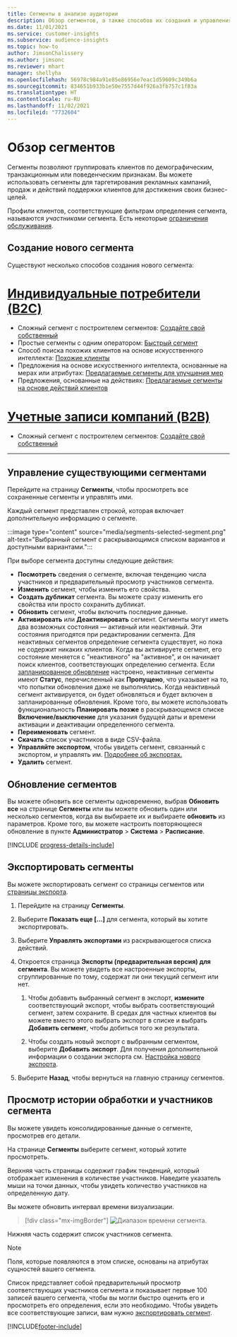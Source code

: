 ```yaml
---
title: Сегменты в анализе аудитории
description: Обзор сегментов, а также способов их создания и управления ими.
ms.date: 11/01/2021
ms.service: customer-insights
ms.subservice: audience-insights
ms.topic: how-to
author: JimsonChalissery
ms.author: jimsonc
ms.reviewer: mhart
manager: shellyha
ms.openlocfilehash: 56978c984a91e85e86956e7eac1d59609c349b6a
ms.sourcegitcommit: 834651b933b1e50e7557d44f926a3fb757c1f83a
ms.translationtype: HT
ms.contentlocale: ru-RU
ms.lasthandoff: 11/02/2021
ms.locfileid: "7732604"
---
```

# <a name="segments-overview"></a>Обзор сегментов

Сегменты позволяют группировать клиентов по демографическим, транзакционным или поведенческим признакам. Вы можете использовать сегменты для таргетирования рекламных кампаний, продаж и действий поддержки клиентов для достижения своих бизнес-целей.

Профили клиентов, соответствующие фильтрам определения сегмента, называются *участниками* сегмента. Есть некоторые [ограничения обслуживания](service-limits.md).

## <a name="create-a-new-segment"></a>Создание нового сегмента

Существуют несколько способов создания нового сегмента: 

# <a name="individual-consumers-b-to-c"></a>[Индивидуальные потребители (B2C)](#tab/b2c)

- Сложный сегмент с построителем сегментов: [Создайте свой собственный](segment-builder.md#create-a-new-segment) 
- Простые сегменты с одним оператором: [Быстрый сегмент](segment-builder.md#quick-segments) 
- Способ поиска похожих клиентов на основе искусственного интеллекта: [Похожие клиенты](find-similar-customer-segments.md) 
- Предложения на основе искусственного интеллекта, основанные на мерах или атрибутах: [Предлагаемые сегменты для улучшения мер](suggested-segments.md) 
- Предложения, основанные на действиях: [Предлагаемые сегменты на основе действий клиентов](suggested-segments-activity.md) 

# <a name="business-accounts-b-to-b"></a>[Учетные записи компаний (B2B)](#tab/b2b)

- Сложный сегмент с построителем сегментов: [Создайте свой собственный](segment-builder.md#create-a-new-segment)

---

## <a name="manage-existing-segments"></a>Управление существующими сегментами

Перейдите на страницу **Сегменты**, чтобы просмотреть все сохраненные сегменты и управлять ими.

Каждый сегмент представлен строкой, которая включает дополнительную информацию о сегменте.

:::image type="content" source="media/segments-selected-segment.png" alt-text="Выбранный сегмент с раскрывающимся списком вариантов и доступными вариантами.":::

При выборе сегмента доступны следующие действия:

- **Посмотреть** сведения о сегменте, включая тенденцию числа участников и предварительный просмотр участников сегмента.
- **Изменить** сегмент, чтобы изменить его свойства.
- **Создать дубликат** сегмента. Вы можете сразу изменить его свойства или просто сохранить дубликат.
- **Обновить** сегмент, чтобы включить последние данные.
- **Активировать** или **Деактивировать** сегмент. Сегменты могут иметь два возможных состояния — активный или неактивный. Эти состояния пригодятся при редактировании сегмента. Для неактивных сегментов определение сегмента существует, но пока не содержит никаких клиентов. Когда вы активируете сегмент, его состояние меняется с "неактивного" на "активное", и он начинает поиск клиентов, соответствующих определению сегмента. Если [запланированное обновление](system.md#schedule-tab) настроено, неактивные сегменты имеют **Статус**, перечисленный как **Пропущено**, что указывает на то, что попытки обновления даже не выполнялись. Когда неактивный сегмент активируется, он будет обновляться и будет включен в запланированные обновления.
  Кроме того, вы можете использовать функциональность **Планировать позже** в раскрывающемся списке **Включение/выключение** для указания будущей даты и времени активации и деактивации определенного сегмента.
- **Переименовать** сегмент.
- **Скачать** список участников в виде CSV-файла.
- **Управляйте экспортом**, чтобы увидеть сегмент, связанный с экспортом, и управлять им. [Подробнее об экспортах.](export-destinations.md)
- **Удалить** сегмент.

## <a name="refresh-segments"></a>Обновление сегментов

Вы можете обновить все сегменты одновременно, выбрав **Обновить все** на странице **Сегменты** или вы можете обновить один или несколько сегментов, когда вы выбираете их и выбираете **обновить** из параметров. Кроме того, вы можете настроить повторяющееся обновление в пункте **Администратор** > **Система** > **Расписание**.

[!INCLUDE [progress-details-include](../includes/progress-details-pane.md)]

## <a name="export-segments"></a>Экспортировать сегменты

Вы можете экспортировать сегмент со страницы сегментов или [страницы экспорта](export-destinations.md). 

1. Перейдите на страницу **Сегменты**.

1. Выберите **Показать еще [...]** для сегмента, который вы хотите экспортировать.

1. Выберите **Управлять экспортами** из раскрывающегося списка действий.

1. Откроется страница **Экспорты (предварительная версия) для сегмента**. Вы можете увидеть все настроенные экспорты, сгруппированные по тому, содержат ли они текущий сегмент или нет.

   1. Чтобы добавить выбранный сегмент в экспорт, **измените** соответствующий экспорт, чтобы выбрать соответствующий сегмент, затем сохраните. В средах для частных клиентов вы можете вместо этого выбрать экспорт в списке и выбрать **Добавить сегмент**, чтобы добиться того же результата.

   1. Чтобы создать новый экспорт с выбранным сегментом, выберите **Добавить экспорт**. Для получения дополнительной информации о создании экспорта см. [Настройка нового экспорта](export-destinations.md#set-up-a-new-export).

1. Выберите **Назад**, чтобы вернуться на главную страницу сегментов.

## <a name="view-processing-history-and-segment-members"></a>Просмотр истории обработки и участников сегмента

Вы можете увидеть консолидированные данные о сегменте, просмотрев его детали.

На странице **Сегменты** выберите сегмент, который хотите просмотреть.

Верхняя часть страницы содержит график тенденций, который отображает изменения в количестве участников. Наведите указатель мыши на точки данных, чтобы увидеть количество участников на определенную дату.

Вы можете обновить интервал времени визуализации.

> [!div class="mx-imgBorder"]
> ![Диапазон времени сегмента.](media/segment-time-range.png "Диапазон времени сегмента")

Нижняя часть содержит список участников сегмента.

> [!NOTE]
> Поля, которые появляются в этом списке, основаны на атрибутах сущностей вашего сегмента.
>
>Список представляет собой предварительный просмотр соответствующих участников сегмента и показывает первые 100 записей вашего сегмента, чтобы вы могли быстро оценить его и просмотреть его определения, если это необходимо. Чтобы увидеть все соответствующие записи, вам нужно [экспортировать сегмент](export-destinations.md).


[!INCLUDE[footer-include](../includes/footer-banner.md)] 
